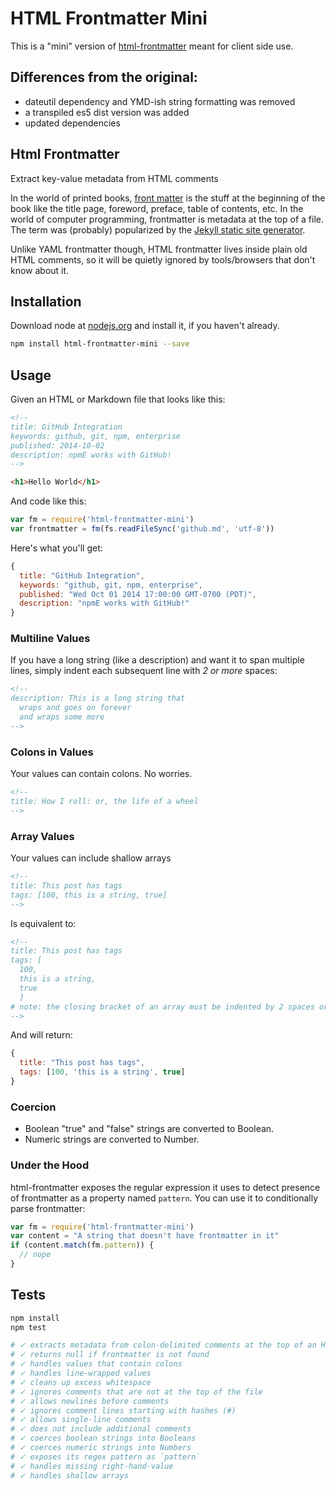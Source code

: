 # HTML Frontmatter Mini

This is a "mini" version of [html-frontmatter](https://github.com/zeke/html-frontmatter) meant for client side use.

## Differences from the original:
- dateutil dependency and YMD-ish string formatting was removed
- a transpiled es5 dist version was added
- updated dependencies

## Html Frontmatter
Extract key-value metadata from HTML comments

In the world of printed books, [front
matter](http://en.wikipedia.org/wiki/Book_design#Front_matter) is the stuff
at the beginning of the book like the title page, foreword, preface, table
of contents, etc. In the world of computer programming, frontmatter is metadata at the top
of a file. The term was (probably) popularized by the [Jekyll static site
generator](http://jekyllrb.com/docs/frontmatter/).

Unlike YAML frontmatter though, HTML frontmatter lives inside plain old HTML comments, so it will be
quietly ignored by tools/browsers that don't know about it.

## Installation

Download node at [nodejs.org](http://nodejs.org) and install it, if you haven't already.

```sh
npm install html-frontmatter-mini --save
```

## Usage

Given an HTML or Markdown file that looks like this:

```html
<!--
title: GitHub Integration
keywords: github, git, npm, enterprise
published: 2014-10-02
description: npmE works with GitHub!
-->

<h1>Hello World</h1>
```

And code like this:

```js
var fm = require('html-frontmatter-mini')
var frontmatter = fm(fs.readFileSync('github.md', 'utf-8'))
```

Here's what you'll get:

```js
{
  title: "GitHub Integration",
  keywords: "github, git, npm, enterprise",
  published: "Wed Oct 01 2014 17:00:00 GMT-0700 (PDT)",
  description: "npmE works with GitHub!"
}
```

### Multiline Values

If you have a long string (like a description) and want it to span multiple
lines, simply indent each subsequent line with *2 or more* spaces:

```html
<!--
description: This is a long string that
  wraps and goes on forever
  and wraps some more
-->
```

### Colons in Values

Your values can contain colons. No worries.

```html
<!--
title: How I roll: or, the life of a wheel
-->
```

### Array Values

Your values can include shallow arrays

```html
<!--
title: This post has tags
tags: [100, this is a string, true]
-->
```

Is equivalent to:

```html
<!--
title: This post has tags
tags: [
  100,
  this is a string,
  true
  ]
# note: the closing bracket of an array must be indented by 2 spaces or more
-->
```

And will return:

```js
{
  title: "This post has tags",
  tags: [100, 'this is a string', true]
}
```

### Coercion

- Boolean "true" and "false" strings are converted to Boolean.
- Numeric strings are converted to Number.

### Under the Hood

html-frontmatter exposes the regular expression it uses to detect presence
of frontmatter as a property named `pattern`. You can use it to
conditionally parse frontmatter:

```js
var fm = require('html-frontmatter-mini')
var content = "A string that doesn't have frontmatter in it"
if (content.match(fm.pattern)) {
  // nope
}
```


## Tests

```sh
npm install
npm test

# ✓ extracts metadata from colon-delimited comments at the top of an HTML string
# ✓ returns null if frontmatter is not found
# ✓ handles values that contain colons
# ✓ handles line-wrapped values
# ✓ cleans up excess whitespace
# ✓ ignores comments that are not at the top of the file
# ✓ allows newlines before comments
# ✓ ignores comment lines starting with hashes (#)
# ✓ allows single-line comments
# ✓ does not include additional comments
# ✓ coerces boolean strings into Booleans
# ✓ coerces numeric strings into Numbers
# ✓ exposes its regex pattern as `pattern`
# ✓ handles missing right-hand-value
# ✓ handles shallow arrays
```
